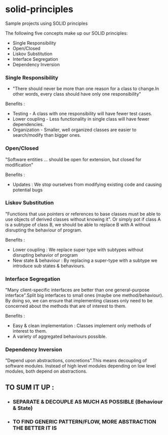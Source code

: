 # solid-principles

Sample projects using SOLID principles

The following five concepts make up our SOLID principles:

- Single Responsibility
- Open/Closed
- Liskov Substitution
- Interface Segregation
- Dependency Inversion

### Single Responsibility

- "There should never be more than one reason for a class to change.In other words, every class
  should have only one responsibility"

Benefits :

- Testing - A class with one responsibility will have fewer test cases.
- Lower coupling - Less functionality in single class will have fewer dependencies.
- Organization - Smaller, well organized classes are easier to search/modify than bigger ones.

### Open/Closed

"Software entities ... should be open for extension, but closed for modification"

Benefits :

- Updates : We stop ourselves from modifying existing code and causing potential bugs

### Liskov Substitution

"Functions that use pointers or references to base classes must be able to use objects of derived
classes without knowing it".
Or simply pot if class A is a subtype of class B, we should be able to replace B with A without
disrupting the behaviour of program.

Benefits :

- Lower coupling : We replace super type with subtypes without disrupting behavior of program
- New state & behaviour : By replacing a super-type with a subtype we introduce sub states &
  behaviours.

### Interface Segregation

"Many client-specific interfaces are better than one general-purpose interface".Split big interfaces
to small ones (maybe one method/behaviour).
By doing so, we can ensure that implementing classes only need to be concerned about the methods
that are of interest to them.

Benefits :

- Easy & clean implementation : Classes implement only methods of interest to them.
- A variety of aggregated behaviours possible.

### Dependency Inversion

"Depend upon abstractions, concretions".This means decoupling of software modules.
Instead of high level modules depending on low level modules, both depend on abstractions.

## TO SUM IT UP :

- ### SEPARATE & DECOUPLE AS MUCH AS POSSIBLE (Behaviour & State)
- ### TO FIND GENERIC PATTERN/FLOW, MORE ABSTRACTION THE BETTER IT IS
